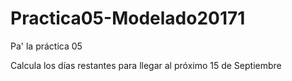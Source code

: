 # Practica05-Modelado20171
Pa' la práctica 05

Calcula los días restantes para llegar al próximo 15 de Septiembre
